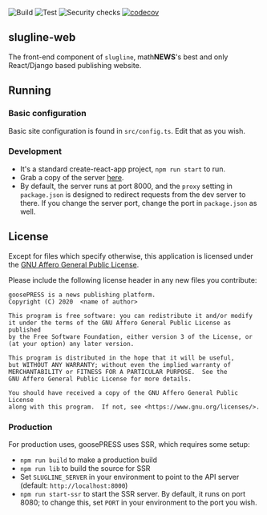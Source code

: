 ![Build](https://github.com/UWmathNEWS/slugline-web/workflows/Build/badge.svg)
![Test](https://github.com/UWmathNEWS/slugline-web/workflows/Test/badge.svg)
![Security checks](https://github.com/UWmathNEWS/slugline-web/workflows/Security%20checks/badge.svg)
[![codecov](https://codecov.io/gh/UWmathNEWS/slugline-web/branch/master/graph/badge.svg)](https://codecov.io/gh/UWmathNEWS/slugline-web)

## slugline-web
The front-end component of `slugline`, math**NEWS**'s best and only React/Django based publishing website.

## Running

### Basic configuration

Basic site configuration is found in `src/config.ts`. Edit that as you wish.

### Development

- It's a standard create-react-app project, `npm run start` to run. 
- Grab a copy of the server [here](https://github.com/UWmathNEWS/slugline-api). 
- By default, the server runs at port 8000, and the `proxy` setting in `package.json` is designed to redirect requests from the dev server to there. If you change the server port, change the port in `package.json` as well.

## License
Except for files which specify otherwise, this application is licensed under the [GNU Affero General Public License](https://www.gnu.org/licenses/agpl-3.0.en.html).

Please include the following license header in any new files you contribute:
```
goosePRESS is a news publishing platform.
Copyright (C) 2020  <name of author>

This program is free software: you can redistribute it and/or modify
it under the terms of the GNU Affero General Public License as published
by the Free Software Foundation, either version 3 of the License, or
(at your option) any later version.

This program is distributed in the hope that it will be useful,
but WITHOUT ANY WARRANTY; without even the implied warranty of
MERCHANTABILITY or FITNESS FOR A PARTICULAR PURPOSE.  See the
GNU Affero General Public License for more details.

You should have received a copy of the GNU Affero General Public License
along with this program.  If not, see <https://www.gnu.org/licenses/>.
```

### Production

For production uses, goosePRESS uses SSR, which requires some setup:

- `npm run build` to make a production build
- `npm run lib` to build the source for SSR
- Set `SLUGLINE_SERVER` in your environment to point to the API server (default: `http://localhost:8000`)
- `npm run start-ssr` to start the SSR server. By default, it runs on port 8080; to change this, set `PORT` in your
  environment to the port you wish.
